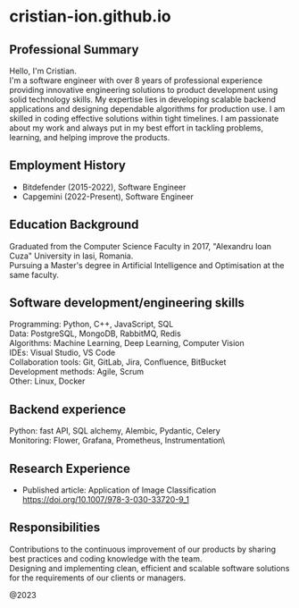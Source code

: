 # cristian-ion.github.io

## Professional Summary
Hello, I'm Cristian.\
I'm a software engineer with over 8 years of professional experience providing innovative engineering solutions to product development using solid technology skills. My expertise lies in developing scalable backend applications and designing dependable algorithms for production use. I am skilled in coding effective solutions within tight timelines. I am passionate about my work and always put in my best effort in tackling problems, learning, and helping improve the products.

## Employment History
- Bitdefender (2015-2022), Software Engineer
- Capgemini (2022-Present), Software Engineer

## Education Background
Graduated from the Computer Science Faculty in 2017, "Alexandru Ioan Cuza" University in Iasi, Romania.\
Pursuing a Master's degree in Artificial Intelligence and Optimisation at the same faculty.

## Software development/engineering skills
Programming: Python, C++, JavaScript, SQL\
Data: PostgreSQL, MongoDB, RabbitMQ, Redis\
Algorithms: Machine Learning, Deep Learning, Computer Vision\
IDEs: Visual Studio, VS Code\
Collaboration tools: Git, GitLab, Jira, Confluence, BitBucket\
Development methods: Agile, Scrum\
Other: Linux, Docker

## Backend experience
Python: fast API, SQL alchemy, Alembic, Pydantic, Celery\
Monitoring: Flower, Grafana, Prometheus, Instrumentation\

## Research Experience
- Published article: Application of Image Classification https://doi.org/10.1007/978-3-030-33720-9_1

## Responsibilities
Contributions to the continuous improvement of our products by sharing best practices and coding knowledge with the team.\
Designing and implementing clean, efficient and scalable software solutions for the requirements of our clients or managers.

@2023
